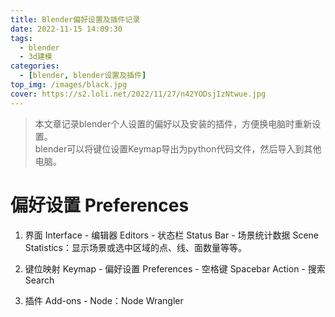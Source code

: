 ```yaml
---
title: Blender偏好设置及插件记录
date: 2022-11-15 14:09:30
tags:
  - blender
  - 3d建模
categories:
  - [blender, blender设置及插件]
top_img: /images/black.jpg
cover: https://s2.loli.net/2022/11/27/n42YODsjIzNtwue.jpg
---
```


> 本文章记录blender个人设置的偏好以及安装的插件，方便换电脑时重新设置。  
> blender可以将键位设置Keymap导出为python代码文件，然后导入到其他电脑。

# 偏好设置 Preferences
1. 界面 Interface - 编辑器 Editors - 状态栏 Status Bar - 场景统计数据 Scene Statistics：显示场景或选中区域的点、线、面数量等等。

2. 键位映射 Keymap - 偏好设置 Preferences - 空格键 Spacebar Action - 搜索 Search

3. 插件 Add-ons - Node：Node Wrangler
